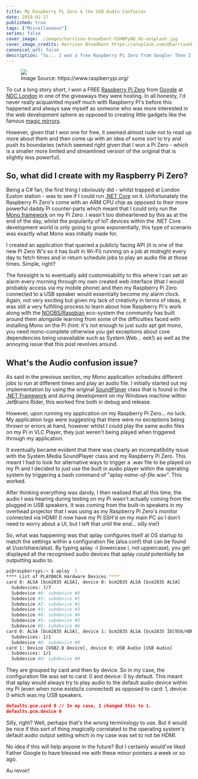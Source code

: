 ```yaml
---
title: My Raspberry Pi Zero & the USB Audio Confusion
date: 2019-02-17
published: true
tags: ["Miscellaneous"]
series: false
cover_image: ./images/harrison-broadbent-hSHNPyND_dU-unsplash.jpg
cover_image_credits: Harrison Broadbent https://unsplash.com/@harrisonbroadbent?utm_source=unsplash&utm_medium=referral&utm_content=creditCopyText
canonical_url: false
description: "So... I won a free Raspberry Pi Zero from Google! Then I bought some USB speakers for it and chaos ensued!"
---
```

<figure>
    <img src="https://www.raspberrypi.org/app/uploads/2017/05/Raspberry-Pi-Zero-1-1755x1080.jpg" style="display: block; margin-left: auto; margin-right: auto;"/>
    <figcaption>Image Source: https://www.raspberrypi.org/</figcaption>
</figure>

To cut a long story short, I won a FREE [Raspberry Pi Zero](https://www.raspberrypi.org/products/raspberry-pi-zero/) from [Google](http://google.com/) at [NDC London](https://ndc-london.com/) in one of the giveaways they were hosting. In all honesty, I'd never really acquainted myself much with Raspberry Pi's before this happened and always saw myself as someone who was more interested in the web development sphere as opposed to creating little gadgets like the famous [magic mirrors](https://www.raspberrypi.org/blog/magic-mirror/).

However, given that I won one for free, it seemed almost rude not to read up more about them and then come up with an idea of some sort to try and push its boundaries (which seemed right given that I won a Pi Zero - which is a smaller more limited and streamlined version of the original that is slightly less powerful).

## So, what did I create with my Raspberry Pi Zero?
Being a C# fan, the first thing I obviously did - whilst trapped at London Euston station - was to see if I could run [.NET Core](https://dotnet.microsoft.com/download) on it. Unfortunately the Raspberry Pi Zero's come with an ARM CPU chip as opposed to their more powerful daddy Pi counter-parts which meant that I could only run the [Mono framework](https://www.mono-project.com/) on my Pi Zero. I wasn't too disheartened by this as at the end of the day, whilst the popularity of IoT devices within the .NET Core development world is only going to grow exponentially, this type of scenario was exactly what Mono was initially made for.

I created an application that queried a publicly facing API (it is one of the new Pi Zero W's so it has built in Wi-Fi) running on a job at midnight every day to fetch times and in return schedule jobs to play an audio file at those times. Simple, right?

The foresight is to eventually add customisability to this where I can set an alarm every morning through my own created web interface (that I would probably access via my mobile phone) and then my Raspberry Pi Zero connected to a USB speaker would essentially become my alarm clock. Again, not very exciting but given my lack of creativity in terms of ideas, it was still a very fulfilling process to learn about how Raspberry Pi's work along with the [NOOBS/Raspbian](https://www.raspberrypi.org/downloads/raspbian/) eco-system the community has built around them alongside learning from some of the difficulties faced with installing Mono on the Pi (hint: it's not enough to just sudo apt get mono, you need mono-complete otherwise you get exceptions about core dependencies being unavailable such as System.Web... eek!) as well as the annoying issue that this post revolves around.

## What's the Audio confusion issue?
As said in the previous section, my Mono application schedules different jobs to run at different times and play an audio file. I initially started out my implementation by using the original [SoundPlayer](https://docs.microsoft.com/en-us/dotnet/api/system.media.soundplayer?view=netframework-4.7.2) class that is found in the [.NET Framework](https://docs.microsoft.com/en-us/dotnet/framework/) and during development on my Windows machine within JetBrains Rider, this worked fine both in debug and release.

However, upon running my application on my Raspberry Pi Zero... no luck. My application logs were suggesting that there were no exceptions being thrown or errors at hand, however whilst I could play the same audio files on my Pi in VLC Player, they just weren't being played when triggered through my application.

It eventually became evident that there was clearly an incompatibility issue with the System.Media SoundPlayer class and my Raspberry Pi Zero. This meant I had to look for alternative ways to trigger a .wav file to be played on my Pi and I decided to just use the built in audio player within the operating system by triggering a bash command of "aplay *name-of-file*.wav". This worked.

After thinking everything was dandy, I then realised that all this time, the audio I was hearing during testing on my Pi wasn't actually coming from the plugged in USB speakers. It was coming from the built-in speakers in my overhead projector that I was using as my Raspberry Pi Zero's monitor connected via HDMI! (I now have my Pi SSH'd on my main PC so I don't need to worry about a UI, but I left that until the end... silly me!)

So, what was happening was that aplay configures itself at OS startup to match the settings within a configuration file (alsa.conf) that can be found at (/usr/share/alsa). By typing aplay -l (lowercase l, not uppercase), you get displayed all the recognised audio devices that aplay *could* potentially be outputting audio to.

```bash
pi@raspberrypi:~ $ aplay -l
**** List of PLAYBACK Hardware Devices ****
card 0: ALSA [bcm2835 ALSA], device 0: bcm2835 ALSA [bcm2835 ALSA]
  Subdevices: 7/7
  Subdevice #0: subdevice #0
  Subdevice #1: subdevice #1
  Subdevice #2: subdevice #2
  Subdevice #3: subdevice #3
  Subdevice #4: subdevice #4
  Subdevice #5: subdevice #5
  Subdevice #6: subdevice #6
card 0: ALSA [bcm2835 ALSA], device 1: bcm2835 ALSA [bcm2835 IEC958/HDMI]
  Subdevices: 1/1
  Subdevice #0: subdevice #0
card 1: Device [USB2.0 Device], device 0: USB Audio [USB Audio]
  Subdevices: 1/1
  Subdevice #0: subdevice #0
```

They are grouped by card and then by device. So in my case, the configuration file was set to card: 0 and device: 0 by default. This meant that aplay would always try to play audio to the default audio device within my Pi (even when none exists/is connected) as opposed to card: 1, device: 0 which was my USB speakers.

```json
defaults.pcm.card 0 // In my case, I changed this to 1.
defaults.pcm.device 0
```

Silly, right? Well, perhaps that's the wrong terminology to use. But it would be nice if this sort of thing *magically* correlated to the operating system's default audio output setting which in my case was set to not be HDMI.

No idea if this will help anyone in the future? But I certainly would've liked Father Google to have blessed me with these minor pointers a week or so ago.

Au revoir!